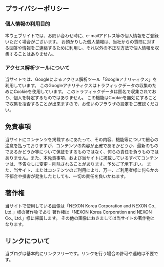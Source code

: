 ## プライバシーポリシー

### 個人情報の利用目的

本ウェブサイトでは、お問い合わせ時に、e-mailアドレス等の個人情報をご登録いただく場合がございます。
お預かりした個人情報は、当社からの質問に対する回答や情報をご連絡するために利用し、それ以外の不正な方法で個人情報を収集することはありません。

### アクセス解析ツールについて

当サイトでは、Googleによるアクセス解析ツール「Googleアナリティクス」を利用しています。 このGoogleアナリティクスはトラフィックデータの収集のためにCookieを使用しています。 このトラフィックデータは匿名で収集されており、個人を特定するものではありません。 この機能はCookieを無効にすることで収集を拒否することが出来ますので、お使いのブラウザの設定をご確認ください。

## 免責事項

当サイトにコンテンツを掲載するにあたって、その内容、機能等について細心の注意を払っておりますが、コンテンツの内容が正確であるかどうか、最新のものであるかどうか等について保証をするものではなく、何らの責任を負うものではありません。また、本免責事項、および当サイトに掲載しているすべてコンテンツは、予告なしに変更・削除されることがあります。予めご了承下さい。
また、当サイト、またはコンテンツのご利用により、万一、ご利用者様に何らかの不都合や損害が発生したとしても、一切の責任を負いかねます。

## 著作権

当サイトで使用している画像は「NEXON Korea Corporation and NEXON Co., Ltd.」様の著作物であり
著作権は「NEXON Korea Corporation and NEXON Co., Ltd.」様に帰属します。
その他の画像におきましては当サイトの著作物となります。

## リンクについて

当ブログは基本的にリンクフリーです。リンクを行う場合の許可や連絡は不要です。
